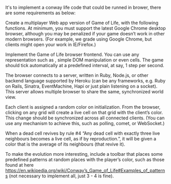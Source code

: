 It's to implement a conway life code that could be runned in brower, there are some requirements as below:

Create a multiplayer Web app version of Game of Life, with the following functions. At minimum, you must support the latest Google Chrome desktop browser, although you may be penalized if your game doesn’t work in other modern browsers. (For example, we grade using Google Chrome, but clients might open your work in IE/Firefox.)

Implement the Game of Life browser frontend. You can use any representation such as <canvas>, simple DOM manipulation or even <table> cells. The game should tick automatically at a predefined interval, at say, 1 step per second.

The browser connects to a server, written in Ruby, Node.js, or other backend language supported by Heroku (can be any frameworks, e.g. Ruby on Rails, Sinatra, EventMachine, Hapi or just plain listening on a socket). This server allows multiple browser to share the same, synchronized world view.

Each client is assigned a random color on initialization. From the browser, clicking on any grid will create a live cell on that grid with the client’s color. This change should be synchronized across all connected clients. (You can use any mechanism to achieve this, such as polling, comet, or WebSocket.)

When a dead cell revives by rule #4 “Any dead cell with exactly three live neighbours becomes a live cell, as if by reproduction.”, it will be given a color that is the average of its neighbours (that revive it).

To make the evolution more interesting, include a toolbar that places some predefined patterns at random places with the player’s color, such as those found at here https://en.wikipedia.org/wiki/Conway’s_Game_of_Life#Examples_of_patterns (not necessary to implement all, just 3 - 4 is fine).
